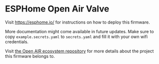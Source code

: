 # ESPHome Open Air Valve

Visit https://esphome.io/ for instructions on how to deploy this firmware.

More documentation might come available in future updates. Make sure to copy `example.secrets.yaml` to `secrets.yaml` and fill it with your own wifi credentials.

Visit [the Open AIR ecosystem repository](https://github.com/Flamingo-tech/Open-AIR) for more details about the project this firmware belongs to.
